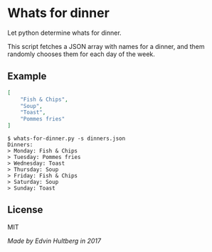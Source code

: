 # Whats for dinner

Let python determine whats for dinner.

This script fetches a JSON array with names for a dinner, and them randomly chooses them for each day of the week.

## Example

```json
[
	"Fish & Chips",
	"Soup",
	"Toast",
	"Pommes fries"
]
```

```
$ whats-for-dinner.py -s dinners.json
Dinners:
> Monday: Fish & Chips
> Tuesday: Pommes fries
> Wednesday: Toast
> Thursday: Soup
> Friday: Fish & Chips
> Saturday: Soup
> Sunday: Toast
```

## License

MIT


*Made by Edvin Hultberg in 2017*

